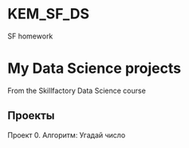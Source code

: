# KEM_SF_DS
SF homework
# My Data Science projects
From the Skillfactory Data Science course

## Проекты
 Проект 0. Алгоритм: Угадай число